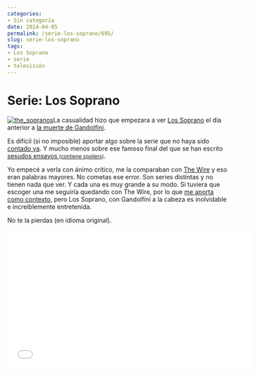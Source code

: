 ```yaml
---
categories:
- Sin categoría
date: 2014-04-05
permalink: /serie-los-soprano/695/
slug: serie-los-soprano
tags:
- Los Soprano
- serie
- televisión
---
```


# Serie: Los Soprano

[![the_sopranos](http://conocimientoabierto.es/wp-content/blogs.dir/16/files/galerias/enelblog/thumbs/thumbs_the_sopranos.jpg)](http://conocimientoabierto.es/wp-content/blogs.dir/16/files/galerias/enelblog/the_sopranos.jpg "poster promocional de los soprano")La casualidad hizo que empezara a ver [Los Soprano](http://es.wikipedia.org/wiki/Los_Soprano) el día anterior a [la muerte de Gandolfini](http://www.rtve.es/noticias/20130620/muere-actor-james-gandolfini-protagonista-the-sopranos/693080.shtml).

Es difícil (si no imposible) aportar algo sobre la serie que no haya sido [contado ya](http://www.jotdown.es/2011/11/imprescindibles-the-sopranos/). Y mucho menos sobre ese famoso final del que se han escrito [sesudos ensayos <small>(contiene spoilers)</small>](http://masterofsopranos.wordpress.com/the-sopranos-definitive-explanation-of-the-end/).

Yo empecé a verla con ánimo crítico, me la comparaban con [The Wire](http://es.wikipedia.org/wiki/The_Wire) y eso eran palabras mayores. No cometas ese error. Son series distintas y no tienen nada que ver. Y cada una es muy grande a su modo. Si tuviera que escoger una me seguiría quedando con The Wire, por lo que [me aporta como contexto](http://www.mediavida.com/foro/off-topic/alcalde-reikiavik-ver-the-wire-para-gobernar-389094), pero Los Soprano, con Gandolfini a la cabeza es inolvidable e increiblemente entretenida.

No te la pierdas (en idioma original).

<iframe allowfullscreen="" frameborder="0" height="315" loading="lazy" src="//www.youtube.com/embed/NUT07eZoXPw?rel=0" width="560"></iframe>